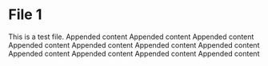 # File 1

This is a test file.
Appended content
Appended content
Appended content
Appended content
Appended content
Appended content
Appended content
Appended content
Appended content
Appended content
Appended content
